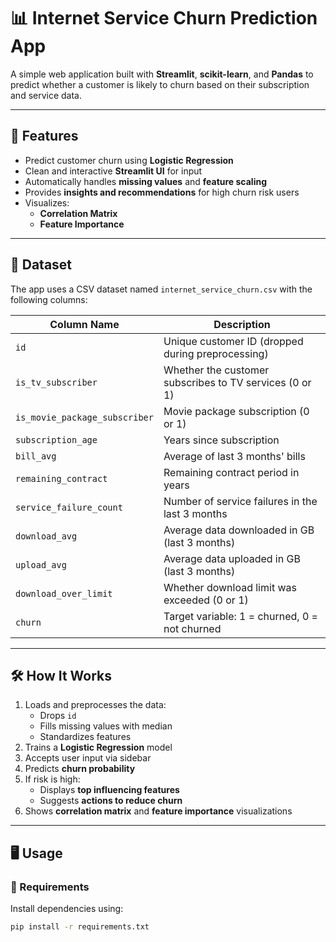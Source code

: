 # 📊 Internet Service Churn Prediction App

A simple web application built with **Streamlit**, **scikit-learn**, and **Pandas** to predict whether a customer is likely to churn based on their subscription and service data.

---

## 🚀 Features

- Predict customer churn using **Logistic Regression**
- Clean and interactive **Streamlit UI** for input
- Automatically handles **missing values** and **feature scaling**
- Provides **insights and recommendations** for high churn risk users
- Visualizes:
  - **Correlation Matrix**
  - **Feature Importance**

---

## 📁 Dataset

The app uses a CSV dataset named `internet_service_churn.csv` with the following columns:

| Column Name                   | Description                                                  |
|------------------------------|--------------------------------------------------------------|
| `id`                         | Unique customer ID (dropped during preprocessing)            |
| `is_tv_subscriber`           | Whether the customer subscribes to TV services (0 or 1)      |
| `is_movie_package_subscriber`| Movie package subscription (0 or 1)                          |
| `subscription_age`           | Years since subscription                                     |
| `bill_avg`                   | Average of last 3 months' bills                              |
| `remaining_contract`         | Remaining contract period in years                           |
| `service_failure_count`      | Number of service failures in the last 3 months              |
| `download_avg`               | Average data downloaded in GB (last 3 months)                |
| `upload_avg`                 | Average data uploaded in GB (last 3 months)                  |
| `download_over_limit`        | Whether download limit was exceeded (0 or 1)                 |
| `churn`                      | Target variable: 1 = churned, 0 = not churned                |

---

## 🛠 How It Works

1. Loads and preprocesses the data:
   - Drops `id`
   - Fills missing values with median
   - Standardizes features
2. Trains a **Logistic Regression** model
3. Accepts user input via sidebar
4. Predicts **churn probability**
5. If risk is high:
   - Displays **top influencing features**
   - Suggests **actions to reduce churn**
6. Shows **correlation matrix** and **feature importance** visualizations

---

## 🖥 Usage

### 🔧 Requirements

Install dependencies using:

```bash
pip install -r requirements.txt
